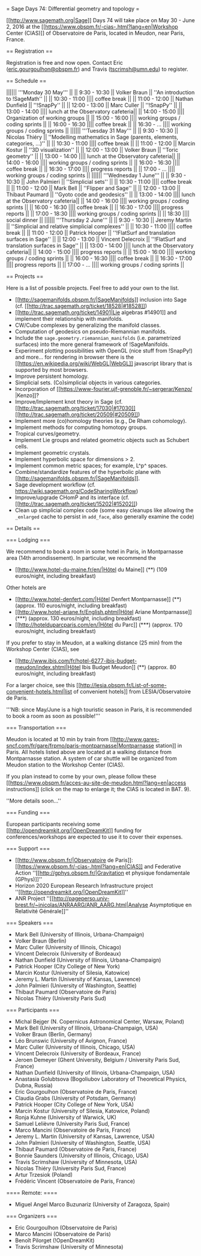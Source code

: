 = Sage Days 74: Differential geometry and topology =

[[http://www.sagemath.org|Sage]] Days 74 will take place on May 30 - June 2, 2016 at the [[https://www.obspm.fr/-cias-.html?lang=en|Workshop Center (CIAS)]] of Observatoire de Paris, located in Meudon, near Paris, France.

== Registration ==

Registration is free and now open. Contact Eric (eric.gourgoulhon@obspm.fr) and Travis (tscrimsh@umn.edu) to register.

== Schedule ==

|||||| '''Monday 30 May''' ||
|| 9:30 - 10:30 || Volker Braun || ''An introduction to !SageMath'' ||
|| 10:30 - 11:00 |||| coffee break ||
|| 11:00 - 12:00 || Nathan Dunfield || ''!SnapPy'' ||
|| 12:00 - 13:00 || Marc Culler || ''!SnapPy'' ||
|| 13:00 - 14:00 |||| lunch at the Observatory cafeteria||
|| 14:00 - 15:00 |||| Organization of working groups ||
|| 15:00 - 16:00 |||| working groups / coding sprints ||
|| 16:00 - 16:30 |||| coffee break ||
|| 16:30 - ...   |||| working groups / coding sprints ||
|||||| '''Tuesday 31 May''' ||
|| 9:30 - 10:30 || Nicolas Thiéry || ''Modelling mathematics in Sage (parents, elements, categories, ...)'' ||
|| 10:30 - 11:00 |||| coffee break ||
|| 11:00 - 12:00 || Marcin Kostur || ''3D visualization'' ||
|| 12:00 - 13:00 || Volker Braun || ''Toric geometry'' ||
|| 13:00 - 14:00 |||| lunch at the Observatory cafeteria||
|| 14:00 - 16:00 |||| working groups / coding sprints ||
|| 16:00 - 16:30 |||| coffee break ||
|| 16:30 - 17:00 |||| progress reports ||
|| 17:00 - ...   |||| working groups / coding sprints ||
|||||| '''Wednesday 1 June''' ||
|| 9:30 - 10:30 || John Palmieri || ''Simplicial sets'' ||
|| 10:30 - 11:00 |||| coffee break ||
|| 11:00 - 12:00 || Mark Bell || ''Flipper and Sage'' ||
|| 12:00 - 13:00 || Thibaut Paumard || ''Gyoto code and geodesics'' ||
|| 13:00 - 14:00 |||| lunch at the Observatory cafeteria||
|| 14:00 - 16:00 |||| working groups / coding sprints ||
|| 16:00 - 16:30 |||| coffee break ||
|| 16:30 - 17:00 |||| progress reports ||
|| 17:00 - 18:30   |||| working groups / coding sprints ||
|| 18:30  |||| social dinner ||
|||||| '''Thursday 2 June''' ||
|| 9:30 - 10:30 || Jeremy Martin || ''Simplicial and relative simplicial complexes'' ||
|| 10:30 - 11:00 |||| coffee break ||
|| 11:00 - 12:00 || Patrick Hooper || ''!FlatSurf and translation surfaces in Sage'' ||
|| 12:00 - 13:00 || Vincent Delecroix || ''!FlatSurf and translation surfaces in Sage'' ||
|| 13:00 - 14:00 |||| lunch at the Observatory cafeteria||
|| 14:00 - 15:00 |||| progress reports ||
|| 15:00 - 16:00 |||| working groups / coding sprints ||
|| 16:00 - 16:30 |||| coffee break ||
|| 16:30 - 17:00 |||| progress reports ||
|| 17:00 - ...   |||| working groups / coding sprints ||


== Projects ==

Here is a list of possible projects. Feel free to add your own to the list.

 * [[http://sagemanifolds.obspm.fr/|SageManifolds]] inclusion into Sage (cf. [[http://trac.sagemath.org/ticket/18528|#18528]])
 * [[http://trac.sagemath.org/ticket/14901|Lie algebras #14901]] and implement their relationship with manifolds.
 * CW/Cube complexes by generalizing the manifold classes.
 * Computation of geodesics on pseudo-Riemannian manifolds.
 * Include the `sage.geometry.riemannian_manifolds` (i.e. parametrized surfaces) into the more general framework of !SageManifolds.
 * Experiment plotting possibilities with OpenGL (nice stuff from !SnapPy!) and more... for rendering in browser there is the [[https://en.wikipedia.org/wiki/WebGL|WebGL]] javascript library that is supported by most browsers.
 * Improve persistent homology.
 * Simplicial sets. (Co)simplicial objects in various categories.
 * Incorporation of [[https://www-fourier.ujf-grenoble.fr/~sergerar/Kenzo/ |Kenzo]]?
 * Improve/Implement knot theory in Sage (cf. [[http://trac.sagemath.org/ticket/17030|#17030]] [[http://trac.sagemath.org/ticket/20509|#20509]])
 * Implement more (co)homology theories (e.g., De Rham cohomology).
 * Implement methods for computing homotopy groups.
 * Tropical curves/geometry.
 * Implement Lie groups and related geometric objects such as Schubert cells.
 * Implement geometric crystals.
 * Implement hyperbolic space for dimensions > 2.
 * Implement common metric spaces; for example, L^p^ spaces.
 * Combine/standardize features of the hyperbolic plane with [[http://sagemanifolds.obspm.fr/|SageManifolds]].
 * Sage development workflow (cf. https://wiki.sagemath.org/CodeSharingWorkflow)
 * Improve/upgrade CHomP and its interface (cf. [[http://trac.sagemath.org/ticket/15202|#15202]])
 * Clean up simplicial complex code (some easy cleanups like allowing the `_enlarged` cache to persist in `add_face`, also generally examine the code)

== Details ==

=== Lodging ===

We recommend to book a room in some hotel in Paris, in Montparnasse area (14th arrondissement).
In particular, we recommend the 

 * [[http://www.hotel-du-maine.fr/en/|Hôtel du Maine]] (**) (109 euros/night, including breakfast)

Other hotels are 

 * [[http://www.hotel-denfert.com/|Hôtel Denfert Montparnasse]] (**) (approx. 110 euros/night, including breakfast) 
 * [[http://www.hotel-ariane.fr/English.phtml|Hôtel Ariane Montparnasse]] (***) (approx. 130 euros/night, including breakfast)
 * [[http://hotelduparcparis.com/en/|Hôtel du Parc]] (***) (approx. 170 euros/night, including breakfast)

If you prefer to stay in Meudon, at a walking distance (25 min) from the Workshop Center (CIAS), see

 * [[http://www.ibis.com/fr/hotel-6277-ibis-budget-meudon/index.shtml|Hôtel Ibis Budget Meudon]] (**) (approx. 80 euros/night, including breakfast)

For a larger choice, see this [[http://lesia.obspm.fr/List-of-some-convenient-hotels.html|list of convenient hotels]] from LESIA/Observatoire de Paris. 

'''NB: since May/June is a high touristic season in Paris, it is recommended to book a room as soon as possible!'''

=== Transportation ===

Meudon is located at 10 min by train from [[http://www.gares-sncf.com/fr/gare/frpmo/paris-montparnasse|Montparnasse station]] in Paris. All hotels listed above are located at a walking distance from Montparnasse station. 
A system of car shuttle will be organized from Meudon station to the Workshop Center (CIAS).

If you plan instead to come by your own, please follow these [[https://www.obspm.fr/acces-au-site-de-meudon.html?lang=en|access instructions]] (click on the map to enlarge it; the CIAS is located in BAT. 9).

''More details soon...''


=== Funding ===

European participants receiving some [[http://opendreamkit.org/|OpenDreamKit]] funding for conferences/workshops are expected to use it to cover their expenses.

=== Support ===

 * [[http://www.obspm.fr/|Observatoire de Paris]]: [[https://www.obspm.fr/-cias-.html?lang=en|CIAS]] and Federative Action ''[[http://gphys.obspm.fr/|Gravitation et physique fondamentale (GPhys)]]''
 * Horizon 2020 European Research Infrastructure project ''[[http://opendreamkit.org/|OpenDreamKit]]''
 * ANR Project ''[[http://pageperso.univ-brest.fr/~jnicolas/ANRAARG/ANR_AARG.html|Analyse Asymptotique en Relativité Générale]]''

=== Speakers ===

 * Mark Bell (University of Illinois, Urbana-Champaign)
 * Volker Braun (Berlin)
 * Marc Culler (University of Illinois, Chicago)
 * Vincent Delecroix (University of Bordeaux)
 * Nathan Dunfield (University of Illinois, Urbana-Champaign)
 * Patrick Hooper (City College of New York)
 * Marcin Kostur (University of Silesia, Katowice)
 * Jeremy L. Martin (University of Kansas, Lawrence)
 * John Palmieri (University of Washington, Seattle)
 * Thibaut Paumard (Observatoire de Paris)
 * Nicolas Thiéry (University Paris Sud)

=== Participants ===

 * Michal Bejger (N. Copernicus Astronomical Center, Warsaw, Poland)
 * Mark Bell (University of Illinois, Urbana-Champaign, USA)
 * Volker Braun (Berlin, Germany)
 * Léo Brunswic (University of Avignon, France)
 * Marc Culler (University of Illinois, Chicago, USA)
 * Vincent Delecroix (University of Bordeaux, France)
 * Jeroen Demeyer (Ghent University, Belgium / University Paris Sud, France)
 * Nathan Dunfield (University of Illinois, Urbana-Champaign, USA)
 * Anastasia Golubtsova (Bogoliubov Laboratory of Theoretical Physics, Dubna, Russia)
 * Eric Gourgoulhon (Observatoire de Paris, France)
 * Claudia Grabs (University of Potsdam, Germany)
 * Patrick Hooper (City College of New York, USA)
 * Marcin Kostur (University of Silesia, Katowice, Poland)
 * Ronja Kuhne (University of Warwick, UK)
 * Samuel Lelièvre (University Paris Sud, France)
 * Marco Mancini (Observatoire de Paris, France)
 * Jeremy L. Martin (University of Kansas, Lawrence, USA)
 * John Palmieri (University of Washington, Seattle, USA)
 * Thibaut Paumard (Observatoire de Paris, France)
 * Bonnie Saunders (University of Illinois, Chicago, USA)
 * Travis Scrimshaw (University of Minnesota, USA)
 * Nicolas Thiéry (University Paris Sud, France)
 * Artur Trzesiok (Poland)
 * Frédéric Vincent (Observatoire de Paris, France)

==== Remote: ====

 * Miguel Angel Marco Buzunariz (University of Zaragoza, Spain)

=== Organizers ===

 * Eric Gourgoulhon (Observatoire de Paris)
 * Marco Mancini (Observatoire de Paris)
 * Benoît Pilorget (!OpenDreamKit)
 * Travis Scrimshaw (University of Minnesota)
